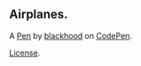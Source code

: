 Airplanes.
----------


A [Pen](https://codepen.io/Bl4ckh00d/pen/oNKBJGN) by [blackhood](https://codepen.io/Bl4ckh00d) on [CodePen](https://codepen.io).

[License](https://codepen.io/license/pen/oNKBJGN).